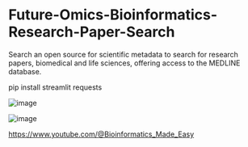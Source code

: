 # Future-Omics-Bioinformatics-Research-Paper-Search
Search an open source for scientific metadata to search for research papers, biomedical and life sciences, offering access to the MEDLINE database.

pip install streamlit requests

![image](https://github.com/user-attachments/assets/a221e0f2-b5d8-4d40-abe7-44eaac43fb24)



![image](https://github.com/user-attachments/assets/850d7ec9-c055-4641-8747-d21736ec315a)



https://www.youtube.com/@Bioinformatics_Made_Easy
